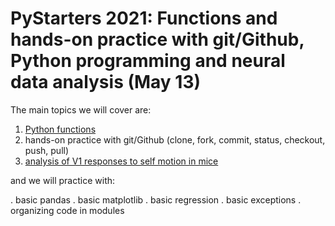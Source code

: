 # PyStarters 2021: Functions and hands-on practice with git/Github, Python programming and neural data analysis (May 13)

The main topics we will cover are:

1. [Python functions](doc/functions.md)
2. hands-on practice with git/Github (clone, fork, commit, status, checkout, push, pull)
3. [analysis of V1 responses to self motion in mice](doc/v1Analysis.md)

and we will practice with:

. basic pandas
. basic matplotlib
. basic regression
. basic exceptions
. organizing code in modules

